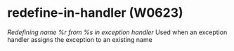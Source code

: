 # redefine-in-handler (W0623)
*Redefining name %r from %s in exception handler* Used when an exception
handler assigns the exception to an existing name
